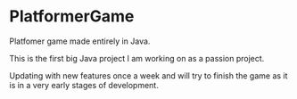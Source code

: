 # PlatformerGame

Platfomer game made entirely in Java.

This is the first big Java project I am working on as a passion project.

Updating with new features once a week and will try to finish the game as it is in a very early stages of development.
